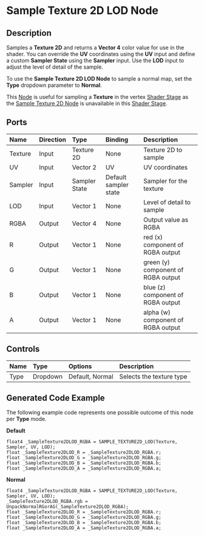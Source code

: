 # Sample Texture 2D LOD Node

## Description

Samples a **Texture 2D** and returns a **Vector 4** color value for use in the shader. You can override the **UV** coordinates using the **UV** input and define a custom **Sampler State** using the **Sampler** input. Use the **LOD** input to adjust the level of detail of the sample.

To use the **Sample Texture 2D LOD Node** to sample a normal map, set the **Type** dropdown parameter to **Normal**.

This [Node](Node.md) is useful for sampling a **Texture** in the vertex [Shader Stage](Shader-Stage.md) as the [Sample Texture 2D Node](Sample-Texture-2D-Node.md) is unavailable in this [Shader Stage](Shader-Stage.md). 

## Ports

| Name        | Direction           | Type  | Binding | Description |
|:------------ |:-------------|:-----|:---|:---|
| Texture |	Input |	Texture 2D  | None | Texture 2D to sample |
| UV      | Input |	Vector 2    | 	UV	| UV coordinates |
| Sampler | Input |	Sampler State | Default sampler state | Sampler for the texture |
| LOD   |	Input |	Vector 1  | None | Level of detail to sample |
| RGBA	| Output	| Vector 4	| None	| Output value as RGBA |
| R	    | Output	| Vector 1	| None	| red (x) component of RGBA output |
| G	    | Output	| Vector 1	| None	| green (y) component of RGBA output |
| B	    | Output	| Vector 1	| None	| blue (z) component of RGBA output |
| A     |	Output	| Vector 1	| None | alpha (w) component of RGBA output |

## Controls

| Name        | Type           | Options  | Description |
|:------------ |:-------------|:-----|:---|
|  Type   | Dropdown | Default, Normal | Selects the texture type |

## Generated Code Example

The following example code represents one possible outcome of this node per **Type** mode.

**Default**

```
float4 _SampleTexture2DLOD_RGBA = SAMPLE_TEXTURE2D_LOD(Texture, Sampler, UV, LOD);
float _SampleTexture2DLOD_R = _SampleTexture2DLOD_RGBA.r;
float _SampleTexture2DLOD_G = _SampleTexture2DLOD_RGBA.g;
float _SampleTexture2DLOD_B = _SampleTexture2DLOD_RGBA.b;
float _SampleTexture2DLOD_A = _SampleTexture2DLOD_RGBA.a;
```

**Normal**

```
float4 _SampleTexture2DLOD_RGBA = SAMPLE_TEXTURE2D_LOD(Texture, Sampler, UV, LOD);
_SampleTexture2DLOD_RGBA.rgb = UnpackNormalRGorAG(_SampleTexture2DLOD_RGBA);
float _SampleTexture2DLOD_R = _SampleTexture2DLOD_RGBA.r;
float _SampleTexture2DLOD_G = _SampleTexture2DLOD_RGBA.g;
float _SampleTexture2DLOD_B = _SampleTexture2DLOD_RGBA.b;
float _SampleTexture2DLOD_A = _SampleTexture2DLOD_RGBA.a;
```